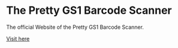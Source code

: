 # The Pretty GS1 Barcode Scanner

The official Website of the Pretty GS1 Barcode Scanner.

[Visit here](https://xremix.github.io/The-Pretty-GS1-Barcode-Scanner/)
